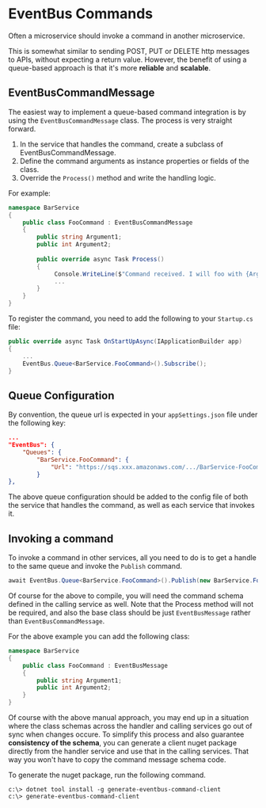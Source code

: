 # EventBus Commands

Often a microservice should invoke a command in another microservice.

This is somewhat similar to sending POST, PUT or DELETE http messages to APIs, without expecting a return value.
However, the benefit of using a queue-based approach is that it's more **reliable** and **scalable**.

## EventBusCommandMessage
The easiest way to implement a queue-based command integration is by using the `EventBusCommandMessage` class.
The process is very straight forward.

1. In the service that handles the command, create a subclass of EventBusCommandMessage.
1. Define the command arguments as instance properties or fields of the class.
1. Override the `Process()` method and write the handling logic.

For example:
```c#
namespace BarService
{
    public class FooCommand : EventBusCommandMessage
    {
        public string Argument1;
        public int Argument2;
        
        public override async Task Process()
        {
             Console.WriteLine($"Command received. I will foo with {Argument1} and {Argument2}.");
             ...
        }
    }
}
```
To register the command, you need to add the following to your `Startup.cs` file:
```c#
public override async Task OnStartUpAsync(IApplicationBuilder app)
{
    ...
    EventBus.Queue<BarService.FooCommand>().Subscribe();
}
```

## Queue Configuration
By convention, the queue url is expected in your `appSettings.json` file under the following key:
```json
...
"EventBus": {
    "Queues": {
        "BarService.FooCommand": {
            "Url": "https://sqs.xxx.amazonaws.com/.../BarService-FooCommand"
        }
},
```
The above queue configuration should be added to the config file of both the service that handles the command, as well as each service that invokes it.

## Invoking a command
To invoke a command in other services, all you need to do is to get a handle to the same queue and invoke the `Publish` command.
```c#
await EventBus.Queue<BarService.FooCommand>().Publish(new BarService.FooCommand { ... });
```
Of course for the above to compile, you will need the command schema defined in the calling service as well. Note that the Process method will not be required, and also the base class should be just `EventBusMessage` rather than `EventBusCommandMessage`.

For the above example you can add the following class:
```c#
namespace BarService
{
    public class FooCommand : EventBusMessage
    {
        public string Argument1;
        public int Argument2;
    }
}
```

Of course with the above manual approach, you may end up in a situation where the class schemas across the handler and calling services go out of sync when changes occure. To simplify this process and also guarantee **consistency of the schema**, you can generate a client nuget package directly from the handler service and use that in the calling services. That way you won't have to copy the command message schema code.

To generate the nuget package, run the following command.
```
c:\> dotnet tool install -g generate-eventbus-command-client
c:\> generate-eventbus-command-client 
```
